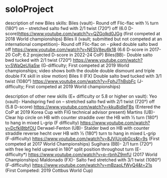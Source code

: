 # soloProject

description of new Biles skills:
Biles (vault)- Round off Flic-flac with ½ turn (180°) on – stretched salto fwd with 2/1 twist (720°) off (6.0 D-score)https://www.youtube.com/watch?v=QZGolkd0JGg (first competed at 2018 World championships)
Biles II (vault; submitted but not competed at an international competition)- Round off Flic-flac on - piked double salto bwd off https://www.youtube.com/watch?v=NESV8eu6k18 (6.6 D-score in 2017-20 CoP; 6.2 projected D-score in 2022-24 CoP) 
Biles(BB)- Double salto bwd tucked with 2/1 twist (720°) https://www.youtube.com/watch?v=SWaQeUIjaSw (G-difficulty; First competed at 2019 World championships; video shows both the double double dismount and triple double FX skill in slow motion)
Biles II (FX) Double salto bwd tucked with 3/1 twist (1080°) https://www.youtube.com/watch?v=FphJThBsbFc (J-difficulty; First competed at 2019 World championships)

description of other new skills (E+ difficulty or 5.8 or higher on vault):
Yeo (vault)- Handspring fwd on – stretched salto fwd with 2/1 twist (720°) off (5.8 D-score) https://www.youtube.com/watch?v=kku8idIeFBs (Entered the CoP at 2019 Korea Cup with FIG technical advisor present)
Martins (UB)- Clear hip circle on HB with counter straddle over the HB with ½ turn (180°) to hang in mixed L-grip (F difficulty) https://www.youtube.com/watch?v=Dcfkl8tbfOU 
Derwael-Fenton (UB)- Stalder bwd on HB with counter straddle reverse hecht over HB with ½ (180°) turn to hang in mixed L-grip (F-difficulty) https://www.youtube.com/watch?v=8JVjUcgbGcs&t=9s (First competed at 2017 World Championships)
Sugihara (BB)- 2/1 turn (720°) with free leg held upward in 180° split position throughout turn (E-difficulty*) https://www.youtube.com/watch?v=p-rbnhZ9mfU (2017 World Championships)
Maldonado (FX)- Salto fwd stretched with 3/1 twist (1080°) (F-difficulty) https://www.youtube.com/watch?v=mBzaoLfWyQ4&t=21s (First Competed: 2019 Cottbus World Cup)
